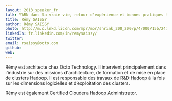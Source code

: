 ```yaml
---
layout: 2013_speaker_fr
talk: YARN dans la vraie vie, retour d'expérience et bonnes pratiques tirées de sa mise en place pour un datalab
title: Rémy SAISSY
author: Rémy SAISSY
photo: http://m.c.lnkd.licdn.com/mpr/mpr/shrink_200_200/p/4/000/15b/247/2c3ff8e.jpg
linkedIn: fr.linkedin.com/in/remysaissy/
twitter: 
email: rsaissy@octo.com
github: 
web: 
---
```

Rémy est architecte chez Octo Technology. Il intervient principalement dans l'industrie sur des missions d'architecture, de formation et de mise en place de clusters Hadoop.
Il est responsable des travaux de R&D Hadoop à la fois sur les dimensions logicielles et d’exploitation des clusters.

Rémy est également Certified Cloudera Hadoop Administrator.